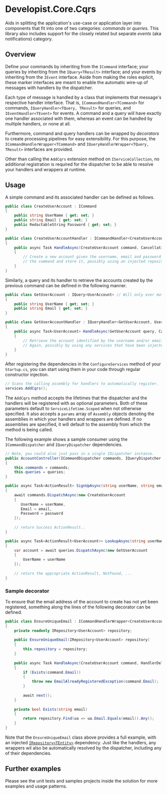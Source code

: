 # Developist.Core.Cqrs
Aids in splitting the application's use-case or application layer into components that fit into one of two categories: _commands_ or _queries_. This library also includes support for the closely related but separate _events_ (aka notifications) category.

## Overview
Define your commands by inheriting from the `ICommand` interface; your queries by inheriting from the `IQuery<TResult>` interface; and your events by inheriting from the `IEvent` interface. Aside from making the roles explicit, these marker interfaces are meant to enable the automatic wire-up of messages with handlers by the dispatcher.

Each type of message is handled by a class that implements that message's respective handler interface. That is, `ICommandHandler<TCommand>` for commands, `IQueryHandler<TQuery, TResult>` for queries, and `IEventHandler<TEvent>` for events. A command and a query will have exactly one handler associated with them, whereas an event can be handled by multiple handlers, or none at all.

Furthermore, command and query handlers can be wrapped by _decorators_ to create processing pipelines for easy extensibility. For this purpose, the `ICommandHandlerWrapper<TCommand>` and `IQueryHandlerWrapper<TQuery, TResult>` interfaces are provided.

Other than calling the `AddCqrs` extension method on `IServiceCollection`, no additional registration is required for the dispatcher to be able to resolve your handlers and wrappers at runtime.

## Usage
A simple command and its associated handler can be defined as follows.

```csharp
public class CreateUserAccount : ICommand
{
    public string UserName { get; set; }
    public string Email { get; set; }
    public RedactableString Password { get; set; }
}

public class CreateUserAccountHandler : ICommandHandler<CreateUserAccount>
{
    public async Task HandleAsync(CreateUserAccount command, CancellationToken cancellationToken)
    {
        // Create a new account given the username, email and password supplied in 
        // the command and store it, possibly using an injected repository.
    }
}
```

Similarly, a query and its handler to retrieve the accounts created by the previous command can be defined in the following manner.

```csharp
public class GetUserAccount : IQuery<UserAccount> // Will only ever match a single user account, or none.
{
    public string UserName { get; set; }
    public string Email { get; set; }
}

public class GetUserAccountHandler : IQueryHandler<GetUserAccount, UserAccount>
{
    public async Task<UserAccount> HandleAsync(GetUserAccount query, CancellationToken cancellationToken)
    {
        // Retrieve the account identified by the username and/or email supplied in the query.
        // Again, possibly by using any services that have been injected through the constructor.
    }
}
```

After registering the dependencies in the `ConfigureServices` method of your `Startup.cs`, you can start using them in your code through regular constructor injection.

```csharp
// Scans the calling assembly for handlers to automatically register.
services.AddCqrs();
```
The `AddCqrs` method accepts the lifetimes that the dispatcher and the handlers will be registered with as optional parameters. Both of these parameters default to `ServiceLifetime.Scoped` when not otherwise specified. It also accepts a `params` array of `Assembly` objects denoting the assemblies in which your handlers and wrappers are defined. If no assemblies are specified, it will default to the assembly from which the method is being called.

The following example shows a sample consumer using the `ICommandDispatcher` and `IQueryDispatcher` dependencies.

```csharp
// Note, you could also just pass in a single IDispatcher instance.
public AccountController(ICommandDispatcher commands, IQueryDispatcher queries)
{
    this.commands = commands;
    this.queries = queries;
}

public async Task<ActionResult> SignUpAsync(string userName, string email, string password)
{
    await commands.DispatchAsync(new CreateUserAccount
    { 
       UserName = userName,
       Email = email,
       Password = password 
    });
    
    // return Success ActionResult..
}

public async Task<ActionResult<UserAccount>> LookupAsync(string userName)
{
    var account = await queries.DispatchAsync(new GetUserAccount 
    {
        UserName = userName
    });
    
    // return the appropriate ActionResult, NotFound, ...
}
```
### Sample decorator
To ensure that the email address of the account to create has not yet been registered, something along the lines of the following decorator can be defined.

```csharp
public class EnsureUniqueEmail : ICommandHandlerWrapper<CreateUserAccount>
{
    private readonly IRepository<UserAccount> repository;
    
    public EnsureUniqueEmail(IRepository<UserAccount> repository)
    {
        this.repository = repository;
    }
    
    public async Task HandleAsync(CreateUserAccount command, HandlerDelegate next, CancellationToken cancellationToken)
    {
        if (Exists(command.Email))
        {
            throw new EmailAlreadyRegisteredException(command.Email);
        }
        
        await next();
    }
    
    private bool Exists(string email)
    {
        return repository.Find(ua => ua.Email.Equals(email)).Any();
    }
}
```
Note that the `EnsureUniqueEmail` class above provides a full example, with an injected [`IRepository<TEntity>`](https://github.com/jimatas/Developist.Core.Persistence) dependency. Just like the handlers, any wrappers wil also be automatically resolved by the dispatcher, including any of their dependencies.

## Further examples
Please see the unit tests and samples projects inside the solution for more examples and usage patterns.
